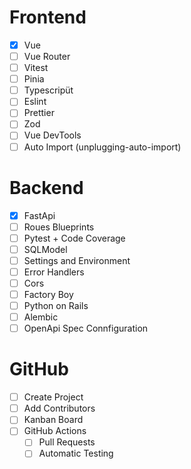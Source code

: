 # Frontend

- [x] Vue
- [ ] Vue Router
- [ ] Vitest
- [ ] Pinia
- [ ] Typescripüt
- [ ] Eslint
- [ ] Prettier
- [ ] Zod
- [ ] Vue DevTools
- [ ] Auto Import (unplugging-auto-import)

# Backend

- [x] FastApi
- [ ] Roues Blueprints
- [ ] Pytest + Code Coverage
- [ ] SQLModel
- [ ] Settings and Environment
- [ ] Error Handlers
- [ ] Cors
- [ ] Factory Boy
- [ ] Python on Rails
- [ ] Alembic
- [ ] OpenApi Spec Connfiguration

# GitHub

- [ ] Create Project
- [ ] Add Contributors
- [ ] Kanban Board
- [ ] GitHub Actions
  - [ ] Pull Requests
  - [ ] Automatic Testing
